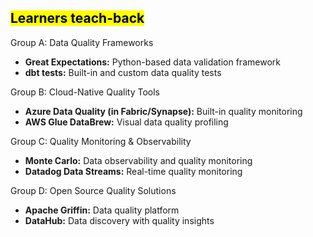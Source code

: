 ## <mark>Learners teach-back</mark>

Group A: Data Quality Frameworks

- **Great Expectations:** Python-based data validation framework
- **dbt tests:** Built-in and custom data quality tests

Group B: Cloud-Native Quality Tools

- **Azure Data Quality (in Fabric/Synapse):** Built-in quality monitoring
- **AWS Glue DataBrew:** Visual data quality profiling

Group C: Quality Monitoring & Observability

- **Monte Carlo:** Data observability and quality monitoring
- **Datadog Data Streams:** Real-time quality monitoring

Group D: Open Source Quality Solutions

- **Apache Griffin:** Data quality platform
- **DataHub:** Data discovery with quality insights
